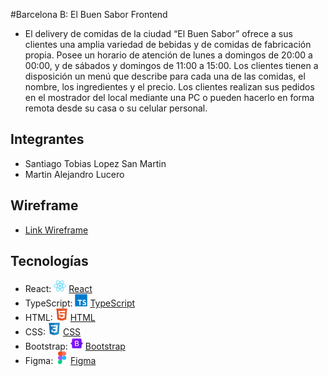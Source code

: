 #Barcelona B: El Buen Sabor Frontend

- El delivery de comidas de la ciudad “El Buen Sabor” ofrece a sus clientes una amplia variedad de bebidas y de comidas de fabricación propia. Posee un horario de atención de lunes a domingos de 20:00 a 00:00, y de sábados y domingos de 11:00 a 15:00. Los clientes tienen a disposición un menú que describe para cada una de las comidas, el nombre, los ingredientes y el precio. Los clientes realizan sus pedidos en el mostrador del local mediante una PC o pueden hacerlo en forma remota desde su casa o su celular personal.

## Integrantes

- Santiago Tobias Lopez San Martin
- Martin Alejandro Lucero

## Wireframe

- [Link Wireframe](https://www.figma.com/file/6gBnQOcOlFE3g8Oi4NUAZA/Wireframe?type=design&node-id=0-1)

## Tecnologías

- React: <img src="https://github.com/devicons/devicon/raw/master/icons/react/react-original.svg" alt="Icono de React" width="20" /> [React](https://es.react.dev/)
- TypeScript: <img src="https://github.com/devicons/devicon/raw/master/icons/typescript/typescript-original.svg" alt="Icono de TypeScript" width="20" /> [TypeScript](https://www.typescriptlang.org/)
- HTML: <img src="https://github.com/devicons/devicon/raw/master/icons/html5/html5-original.svg" alt="Icono de HTML" width="20" /> [HTML](https://developer.mozilla.org/es/docs/Web/HTML)
- CSS: <img src="https://github.com/devicons/devicon/raw/master/icons/css3/css3-original.svg" alt="Icono de CSS" width="20" /> [CSS](https://developer.mozilla.org/es/docs/Web/CSS)
- Bootstrap: <img src="https://github.com/devicons/devicon/raw/master/icons/bootstrap/bootstrap-original.svg" alt="Icono de Bootstrap" width="20" /> [Bootstrap](https://getbootstrap.com/)
- Figma: <img src="https://github.com/devicons/devicon/raw/master/icons/figma/figma-original.svg" alt="Icono de Figma" width="20" /> [Figma](https://www.figma.com/login)

